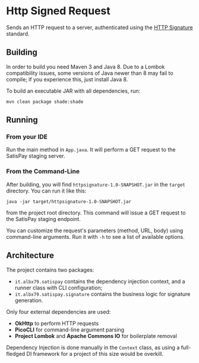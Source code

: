 # Http Signed Request

Sends an HTTP request to a server, authenticated using the 
[HTTP Signature](https://tools.ietf.org/id/draft-cavage-http-signatures-01.html)
standard.

## Building

In order to build you need Maven 3 and Java 8. 
Due to a Lombok compatibility issues, some versions of Java 
newer than 8 may fail to compile; if you experience this, 
just install Java 8.

To build an executable JAR with all dependencies, run:

    mvn clean package shade:shade

## Running

### From your IDE

Run the main method in `App.java`. It will perform a GET
request to the SatisPay staging server.

### From the Command-Line

After building, you will find `httpsignature-1.0-SNAPSHOT.jar`
in the `target` directory. You can run it like this:

    java -jar target/httpsignature-1.0-SNAPSHOT.jar

from the project root directory. 
This command will issue a GET request to the SatisPay
staging endpoint.

You can customize the request's parameters (method, URL,
body) using command-line arguments. Run it with `-h` to 
see a list of available options.

## Architecture

The project contains two packages:

* `it.albx79.satispay` contains the dependency injection context, 
and a runner class with CLI configuration;
* `it.albx79.satispay.signature` contains the business logic for
signature generation.

Only four external dependencies are used:
* **OkHttp** to perform HTTP requests
* **PicoCLI** for command-line argument parsing
* **Project Lombok** and **Apache Commons IO** for boilerplate removal

Dependency Injection is done manually in the `Context` class, as
using a full-fledged DI framework for a project of this size
would be overkill.
